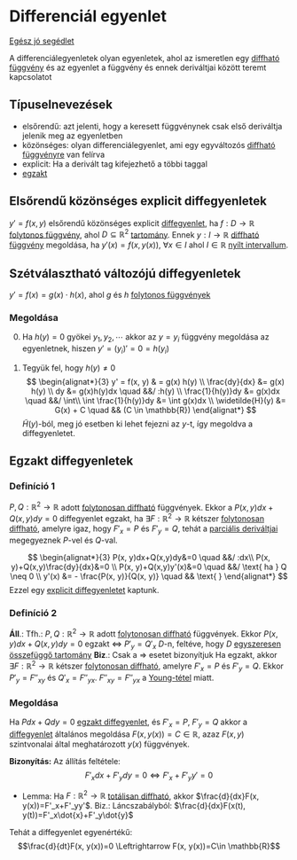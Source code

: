 # Differenciál egyenlet

[Egész jó segédlet](https://math.bme.hu/~konya/anal2/segedletek/diffegy.pdf)

A differenciálegyenletek olyan egyenletek, ahol az ismeretlen egy [diffható függvény](./totalis-diffhatosag.md) és az egyenlet a függvény és ennek deriváltjai között teremt kapcsolatot

## Típuselnevezések
- elsőrendű: azt jelenti, hogy a keresett függvénynek csak első deriváltja jelenik meg az egyenletben
- közönséges: olyan differenciálegyenlet, ami egy egyváltozós [diffható függvényre](./totalis-diffhatosag.md) van felírva
- explicit: Ha a derivált tag kifejezhető a többi taggal
- [egzakt](#egzakt-diffegyenletek)

## Elsőrendű közönséges explicit diffegyenletek
$y'=f(x,y)$ elsőrendű közönséges explicit [diffegyenlet](differencial-egyenlet.md), ha $f:D\to \mathbb{R}$ [folytonos függvény](fuggveny-folytonossaga.md), ahol $D\subseteq \mathbb{R}^2$ [tartomány](tartomany.md).
Ennek $y:I\to \mathbb{R}$ [diffható függvény](totalis-diffhatosag.md) megoldása, ha $y'(x)=f(x, y(x)),\  \forall x\in I$ ahol $I\in \mathbb{R}$ [nyílt intervallum](nyilt-halmaz.md).

## Szétválasztható változójú diffegyenletek
$y'= f(x) = g(x) \cdot h(x)$, ahol $g$ és $h$ [folytonos függvények](./fuggveny-folytonossaga.md)

### Megoldása
0. Ha $h(y)=0$ gyökei $y_1, y_2, \cdots$ akkor az $y=y_i$ függvény megoldása az egyenletnek, hiszen $y'=(y_i)'=0=h(y_i)$

1. Tegyük fel, hogy $h(y) \neq 0$
$$
\begin{alignat*}{3}
    y' = f(x, y) & = g(x) h(y) \\
    \frac{dy}{dx} &= g(x) h(y) \\
    dy &= g(x)h(y)dx \quad &&/ :h(y) \\
    \frac{1}{h(y)}dy &= g(x)dx \quad &&/ \int\\
    \int \frac{1}{h(y)}dy &= \int g(x)dx \\
    \widetilde{H}(y) &= G(x) + C \quad && (C \in \mathbb{R})
\end{alignat*}
$$
$\widetilde{H}(y)$-ból, meg jó esetben ki lehet fejezni az $y$-t, így megoldva a diffegyenletet.

## Egzakt diffegyenletek
### Definíció 1
$P, Q: \mathbb{R}^2 \rightarrow \mathbb{R}$ adott [folytonosan diffható](./folytonos-diffhatosag.md) függvények. Ekkor a $P(x, y)dx+Q(x,y)dy=0$ diffegyenlet egzakt, ha $\exists F: \mathbb{R}^2 \rightarrow \mathbb{R}$ kétszer [folytonosan diffható](./folytonos-diffhatosag.md), amelyre igaz, hogy $F'_x=P$ és $F'_y=Q$, tehát a [parciális deriváltjai](./parcialis-derivalt.md) megegyeznek $P$-vel és $Q$-val.

$$
\begin{alignat*}{3}
P(x, y)dx+Q(x,y)dy&=0 \quad &&/ :dx\\
P(x, y)+Q(x,y)\frac{dy}{dx}&=0 \\
P(x, y)+Q(x,y)y'(x)&=0 \quad &&/ \text{ ha } Q \neq 0 \\
y'(x) &= - \frac{P(x, y)}{Q(x, y)} \quad && \text{ }
\end{alignat*}
$$
Ezzel egy [explicit diffegyenletet](#elsőrendű-közönséges-explicit-diffegyenletek) kaptunk.

### Definíció 2
**Áll**.: Tfh.: $P, Q: \mathbb{R}^2 \rightarrow \mathbb{R}$ adott [folytonosan diffható](./folytonos-diffhatosag.md) függvények.
Ekkor $P(x, y)dx + Q(x, y)dy=0$ egzakt $\Leftrightarrow$ $P'_y=Q'_x$ $D$-n, feltéve, hogy $D$ [egyszeresen összefüggő tartomány](./egyszeresen-osszefuggo-tartomany.md)
**Biz**.: Csak a $\Rightarrow$ esetet bizonyítjuk
Ha egzakt, akkor $\exists F: \mathbb{R}^2 \rightarrow \mathbb{R}$ kétszer [folytonosan diffható](./folytonos-diffhatosag.md), amelyre $F'_x=P$ és $F'_y=Q$. Ekkor $P'_y=F''_{xy}$ és $Q'_x=F''_{yx}$. $F''_{xy}=F''_{yx}$ a [Young-tétel](./young-tetel.md) miatt.

### Megoldása
Ha $Pdx+Qdy=0$ [egzakt diffegyenlet](egzakt-diffegyenlet.md), és $F'_x=P,\ F'_y=Q$ akkor a [diffegyenlet](differencial-egyenlet.md) általános megoldása $F(x, y(x))=C \in \mathbb{R}$, azaz $F(x, y)$ szintvonalai által meghatározott $y(x)$ függvények.

**Bizonyítás:**
Az állítás feltétele:
$$F'_xdx+F'_ydy=0 \Leftrightarrow F'_x+F'_yy'=0$$
- Lemma: Ha $F:\mathbb{R}^2\to \mathbb{R}$ [totálisan diffható](totalis-diffhatosag.md), akkor $\frac{d}{dx}F(x, y(x))=F'_x+F'_yy'$. Biz.: Láncszabályból: $\frac{d}{dx}F(x(t), y(t))=F'_x\dot{x}+F'_y\dot{y}$

Tehát a diffegyenlet egyenértékű:
$$\frac{d}{dt}F(x, y(x))=0 \Leftrightarrow F(x, y(x))=C\in \mathbb{R}$$

